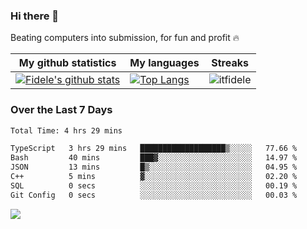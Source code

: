 ### Hi there 👋
<p>Beating computers into submission, for fun and profit 🔥</p>

|My github statistics|My languages|Streaks|
|-|-|-|
|[![Fidele's github stats](https://github-readme-stats.vercel.app/api?username=itfidele&count_private=true&show_icons=true&theme=dark&hide_title=true)](https://github.com/itfidele)|[![Top Langs](https://github-readme-stats.vercel.app/api/top-langs/?username=itfidele&show_icons=true&langs_count=8&theme=dark&layout=compact&hide_title=true)](https://github.com/itfidele)|![itfidele](https://github-readme-streak-stats.herokuapp.com/?user=itfidele&theme=dark)

### Over the Last 7 Days
<!--START_SECTION:waka-->

```txt
Total Time: 4 hrs 29 mins

TypeScript   3 hrs 29 mins   ███████████████████▒░░░░░   77.66 %
Bash         40 mins         ███▓░░░░░░░░░░░░░░░░░░░░░   14.97 %
JSON         13 mins         █▒░░░░░░░░░░░░░░░░░░░░░░░   04.95 %
C++          5 mins          ▓░░░░░░░░░░░░░░░░░░░░░░░░   02.20 %
SQL          0 secs          ░░░░░░░░░░░░░░░░░░░░░░░░░   00.19 %
Git Config   0 secs          ░░░░░░░░░░░░░░░░░░░░░░░░░   00.03 %
```

<!--END_SECTION:waka-->



![](https://komarev.com/ghpvc/?username=itfidele)
